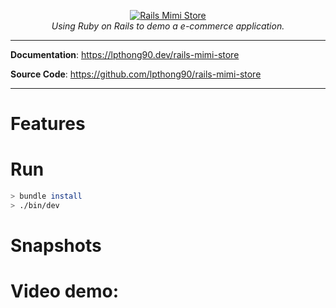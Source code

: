 <p align="center">
  <a href="https://github.com/lpthong90/rails-mimi-store">
    <img src="https://github.com/lpthong90/rails-mimi-store/assets/images/mimi_store.jpg" alt="Rails Mimi Store">
  </a>
  <br>
  <em>Using Ruby on Rails to demo a e-commerce application.</em>
</p>
<!--more-->

---

**Documentation**: <a href="https://lpthong90.dev/rails-mimi-store" target="_blank">https://lpthong90.dev/rails-mimi-store</a>

**Source Code**: <a href="https://github.com/lpthong90/rails-mimi-store" target="_blank">https://github.com/lpthong90/rails-mimi-store</a>

---

# Features

# Run

```bash
> bundle install
> ./bin/dev
```

# Snapshots

# Video demo:
